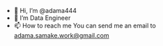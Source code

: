 - 👋 Hi, I’m @adama444
- 👀 I’m Data Engineer
- 📫 How to reach me You can send me an email to adama.samake.work@gmail.com

<!---
adama444/adama444 is a ✨ special ✨ repository because its `README.md` (this file) appears on your GitHub profile.
You can click the Preview link to take a look at your changes.
--->
